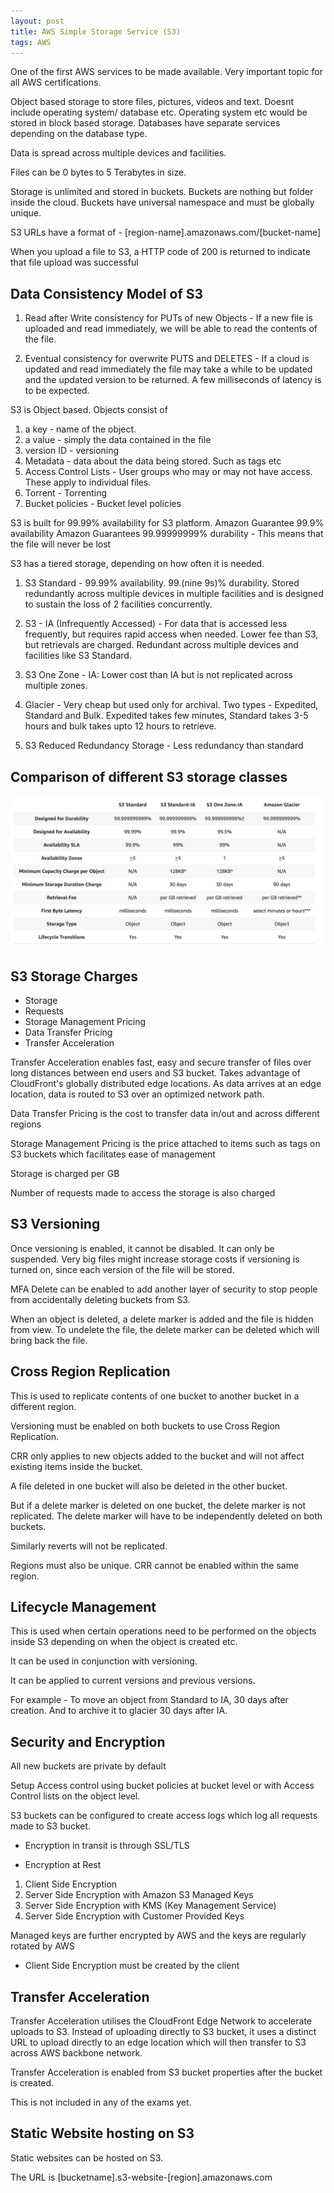 ```yaml
---
layout: post
title: AWS Simple Storage Service (S3)
tags: AWS
---
```


One of the first AWS services to be made available. Very important topic for all AWS certifications. 

Object based storage to store files, pictures, videos and text. Doesnt include operating system/ database etc. Operating system etc would be stored in block based storage. Databases have separate services depending on the database type.

Data is spread across multiple devices and facilities.

Files can be 0 bytes to 5 Terabytes in size.

Storage is unlimited and stored in buckets. Buckets are nothing but folder inside the cloud. Buckets have universal namespace and must be globally unique.

S3 URLs have a format of - [region-name].amazonaws.com/[bucket-name]

When you upload a file to S3, a HTTP code of 200 is returned to indicate that file upload was successful

## Data Consistency Model of S3

1. Read after Write consistency for PUTs of new Objects - If a new file is uploaded and read immediately, we will be able to read the contents of the file.

2. Eventual consistency for overwrite PUTS and DELETES - If a cloud is updated and read immediately the file may take a while to be updated and the updated version to be returned. A few milliseconds of latency is to be expected.

S3 is Object based. Objects consist of 
1. a key - name of the object. 
2. a value - simply the data contained in the file
3. version ID - versioning
4. Metadata - data about the data being stored. Such as tags etc
5. Access Control Lists - User groups who may or may not have access. These apply to individual files.
6. Torrent - Torrenting
7. Bucket policies - Bucket level policies

S3 is built for 99.99% availability for S3 platform.
Amazon Guarantee 99.9% availability
Amazon Guarantees 99.99999999% durability - This means that the file will never be lost

S3 has a tiered storage, depending on how often it is needed.

1. S3 Standard - 99.99% availability. 99.(nine 9s)% durability. Stored redundantly across multiple devices in multiple facilities and is designed to sustain the loss of 2 facilities concurrently.

2. S3 - IA (Infrequently Accessed) - For data that is accessed less frequently, but requires rapid access when needed. Lower fee than S3, but retrievals are charged. Redundant across multiple devices and facilities like S3 Standard.

3. S3 One Zone - IA: Lower cost than IA but is not replicated across multiple zones.

4. Glacier - Very cheap but used only for archival. Two types - Expedited, Standard and Bulk. Expedited takes few minutes, Standard takes 3-5 hours and bulk takes upto 12 hours to retrieve.

5. S3 Reduced Redundancy Storage - Less redundancy than standard

## Comparison of different S3 storage classes

![S3 storage classes](../images/S3-types.png)

## S3 Storage Charges

* Storage
* Requests
* Storage Management Pricing
* Data Transfer Pricing
* Transfer Acceleration

Transfer Acceleration enables fast, easy and secure transfer of files over long distances between end users and S3 bucket. Takes advantage of CloudFront's globally distributed edge locations. As data arrives at an edge location, data is routed to S3 over an optimized network path.

Data Transfer Pricing is the cost to transfer data in/out and across different regions

Storage Management Pricing is the price attached to items such as tags on S3 buckets which facilitates ease of management

Storage is charged per GB

Number of requests made to access the storage is also charged

## S3 Versioning

Once versioning is enabled, it cannot be disabled. It can only be suspended. Very big files might increase storage costs if versioning is turned on, since each version of the file will be stored.

MFA Delete can be enabled to add another layer of security to stop people from accidentally deleting buckets from S3.

When an object is deleted, a delete marker is added and the file is hidden from view. To undelete the file, the delete marker can be deleted which will bring back the file.

## Cross Region Replication

This is used to replicate contents of one bucket to another bucket in a different region.

Versioning must be enabled on both buckets to use Cross Region Replication.

CRR only applies to new objects added to the bucket and will not affect existing items inside the bucket.

A file deleted in one bucket will also be deleted in the other bucket.

But if a delete marker is deleted on one bucket, the delete marker is not replicated. The delete marker will have to be independently deleted on both buckets.

Similarly reverts will not be replicated.

Regions must also be unique. CRR cannot be enabled within the same region.

## Lifecycle Management

This is used when certain operations need to be performed on the objects inside S3 depending on when the object is created etc.

It can be used in conjunction with versioning.

It can be applied to current versions and previous versions.

For example - To move an object from Standard to IA, 30 days after creation. And to archive it to glacier 30 days after IA.

## Security and Encryption

All new buckets are private by default

Setup Access control using bucket policies at bucket level or with Access Control lists on the object level.

S3 buckets can be configured to create access logs which log all requests made to S3 bucket.

* Encryption in transit is through SSL/TLS

* Encryption at Rest
1. Client Side Encryption
2. Server Side Encryption with Amazon S3 Managed Keys
3. Server Side Encryption with KMS (Key Management Service)
4. Server Side Encryption with Customer Provided Keys

Managed keys are further encrypted by AWS and the keys are regularly rotated by AWS

* Client Side Encryption must be created by the client

## Transfer Acceleration

Transfer Acceleration utilises the CloudFront Edge Network to accelerate uploads to S3. Instead of uploading directly to S3 bucket, it uses a distinct URL to upload directly to an edge location which will then transfer to S3 across AWS backbone network.

Transfer Acceleration is enabled from S3 bucket properties after the bucket is created.

This is not included in any of the exams yet.

## Static Website hosting on S3

Static websites can be hosted on S3. 

The URL is [bucketname].s3-website-[region].amazonaws.com